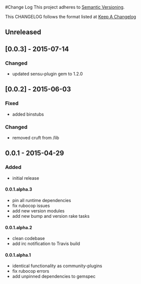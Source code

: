 #Change Log
This project adheres to [Semantic Versioning](http://semver.org/).

This CHANGELOG follows the format listed at [Keep A Changelog](http://keepachangelog.com/)

## Unreleased

## [0.0.3] - 2015-07-14
### Changed
- updated sensu-plugin gem to 1.2.0

## [0.0.2] - 2015-06-03

### Fixed
- added binstubs

### Changed
- removed cruft from /lib

## 0.0.1 - 2015-04-29

### Added
- initial release

#### 0.0.1.alpha.3

* pin all runtime dependencies
* fix rubocop issues
* add new version modules
* add new bump and version rake tasks

#### 0.0.1.alpha.2

* clean codebase
* add irc notification to Travis build

#### 0.0.1.alpha.1

* identical functionality as community-plugins
* fix rubocop errors
* add unpinned dependencies to gemspec
